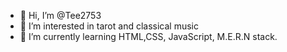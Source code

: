 - 👋 Hi, I’m @Tee2753
- 👀 I’m interested in tarot and classical music
- 🌱 I’m currently learning HTML,CSS, JavaScript, M.E.R.N stack.
